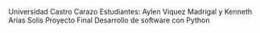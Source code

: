 Universidad Castro Carazo
Estudiantes: Aylen Viquez Madrigal y Kenneth Arias Solis
Proyecto Final Desarrollo de software con Python
